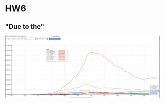 # HW6

## "Due to the"
!["due to the"](https://github.com/Evgen11La4ko/HW6/blob/master/%D0%A1%D0%BD%D0%B8%D0%BC%D0%BE%D0%BA%20%D1%8D%D0%BA%D1%80%D0%B0%D0%BD%D0%B0%202018-04-09%20%D0%B2%2015.53.54.png)
